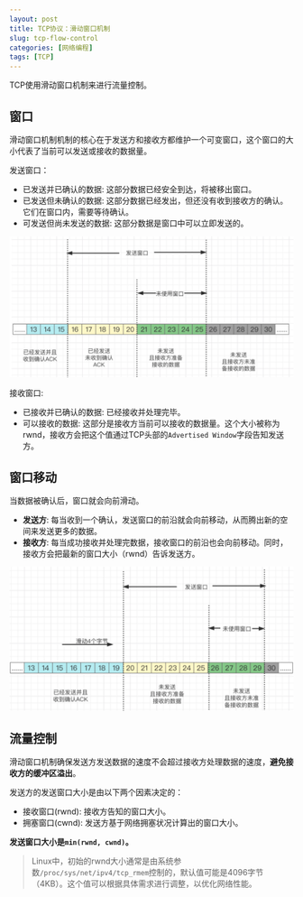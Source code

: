 ```yaml
---
layout: post
title: TCP协议：滑动窗口机制
slug: tcp-flow-control
categories: [网络编程]
tags: [TCP]
---
```

TCP使用滑动窗口机制来进行流量控制。

## 窗口
滑动窗口机制机制的核心在于发送方和接收方都维护一个可变窗口，这个窗口的大小代表了当前可以发送或接收的数据量。

发送窗口：
+ 已发送并已确认的数据: 这部分数据已经安全到达，将被移出窗口。
+ 已发送但未确认的数据: 这部分数据已经发出，但还没有收到接收方的确认。它们在窗口内，需要等待确认。
+ 可发送但尚未发送的数据: 这部分数据是窗口中可以立即发送的。

![](/assets/images/slidewindow1.png)

接收窗口:
+ 已接收并已确认的数据: 已经接收并处理完毕。
+ 可以接收的数据: 这部分是接收方当前可以接收的数据量。这个大小被称为rwnd，接收方会把这个值通过TCP头部的`Advertised Window`字段告知发送方。

## 窗口移动
当数据被确认后，窗口就会向前滑动。
+ **发送方**: 每当收到一个确认，发送窗口的前沿就会向前移动，从而腾出新的空间来发送更多的数据。
+ **接收方**: 每当成功接收并处理完数据，接收窗口的前沿也会向前移动。同时，接收方会把最新的窗口大小（rwnd）告诉发送方。

![](/assets/images/slidewindow2.png)
## 流量控制
滑动窗口机制确保发送方发送数据的速度不会超过接收方处理数据的速度，**避免接收方的缓冲区溢出**。

发送方的发送窗口大小是由以下两个因素决定的：
+ 接收窗口(rwnd): 接收方告知的窗口大小。
+ 拥塞窗口(cwnd): 发送方基于网络拥塞状况计算出的窗口大小。

**发送窗口大小是`min(rwnd, cwnd)`。**

> Linux中，初始的rwnd大小通常是由系统参数`/proc/sys/net/ipv4/tcp_rmem`控制的，默认值可能是4096字节（4KB）。这个值可以根据具体需求进行调整，以优化网络性能。
